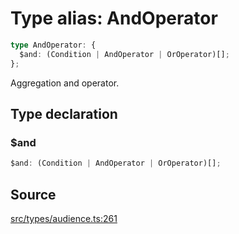 # Type alias: AndOperator

```ts
type AndOperator: {
  $and: (Condition | AndOperator | OrOperator)[];
};
```

Aggregation and operator.

## Type declaration

### $and

```ts
$and: (Condition | AndOperator | OrOperator)[];
```

## Source

[src/types/audience.ts:261](https://github.com/torque-labs/torque-ts-sdk/blob/06c96b69b43209c72870e94ce49516c9ed8e9158/src/types/audience.ts#L261)
